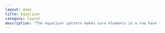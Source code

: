```yaml
---
layout: demo
title: Equaliser
category: layout
description: "The equaliser pattern makes sure elements in a row have the same height."
---
```


